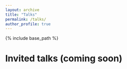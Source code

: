 ```yaml
---
layout: archive
title: "Talks"
permalink: /talks/
author_profile: true
---
```

{% include base_path %}

Invited talks (coming soon)
======
<!-- {% for post in site.talks reversed %}
  {% include archive-single.html %}
{% endfor %} -->
